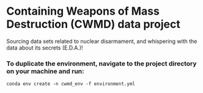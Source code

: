 # Containing Weapons of Mass Destruction (CWMD) data project
Sourcing data sets related to nuclear disarmament, and whispering with the data about its secrets (E.D.A.)!

### To duplicate the environment, navigate to the project directory on your machine and run:

	conda env create -n cwmd_env -f environment.yml